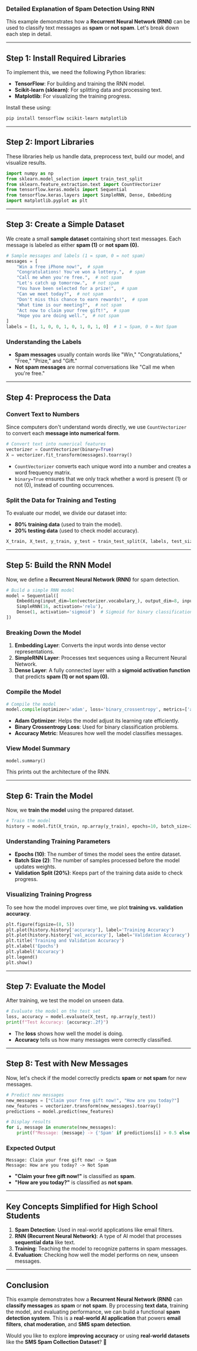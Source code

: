 ### **Detailed Explanation of Spam Detection Using RNN**

This example demonstrates how a **Recurrent Neural Network (RNN)** can be used to classify text messages as **spam** or **not spam**. Let's break down each step in detail.

---

## **Step 1: Install Required Libraries**
To implement this, we need the following Python libraries:

- **TensorFlow**: For building and training the RNN model.
- **Scikit-learn (sklearn)**: For splitting data and processing text.
- **Matplotlib**: For visualizing the training progress.

Install these using:
```bash
pip install tensorflow scikit-learn matplotlib
```

---

## **Step 2: Import Libraries**
These libraries help us handle data, preprocess text, build our model, and visualize results.

```python
import numpy as np
from sklearn.model_selection import train_test_split
from sklearn.feature_extraction.text import CountVectorizer
from tensorflow.keras.models import Sequential
from tensorflow.keras.layers import SimpleRNN, Dense, Embedding
import matplotlib.pyplot as plt
```

---

## **Step 3: Create a Simple Dataset**
We create a small **sample dataset** containing short text messages. Each message is labeled as either **spam (1)** or **not spam (0).**

```python
# Sample messages and labels (1 = spam, 0 = not spam)
messages = [
    "Win a free iPhone now!",  # spam
    "Congratulations! You've won a lottery.",  # spam
    "Call me when you're free.",  # not spam
    "Let's catch up tomorrow.",  # not spam
    "You have been selected for a prize!",  # spam
    "Can we meet today?",  # not spam
    "Don't miss this chance to earn rewards!",  # spam
    "What time is our meeting?",  # not spam
    "Act now to claim your free gift!",  # spam
    "Hope you are doing well.",  # not spam
]
labels = [1, 1, 0, 0, 1, 0, 1, 0, 1, 0]  # 1 = Spam, 0 = Not Spam
```

### **Understanding the Labels**
- **Spam messages** usually contain words like "Win," "Congratulations," "Free," "Prize," and "Gift."
- **Not spam messages** are normal conversations like "Call me when you're free."

---

## **Step 4: Preprocess the Data**
### **Convert Text to Numbers**
Since computers don't understand words directly, we use `CountVectorizer` to convert each **message into numerical form**.

```python
# Convert text into numerical features
vectorizer = CountVectorizer(binary=True)
X = vectorizer.fit_transform(messages).toarray()
```
- `CountVectorizer` converts each unique word into a number and creates a word frequency matrix.
- `binary=True` ensures that we only track whether a word is present (1) or not (0), instead of counting occurrences.

### **Split the Data for Training and Testing**
To evaluate our model, we divide our dataset into:
- **80% training data** (used to train the model).
- **20% testing data** (used to check model accuracy).

```python
X_train, X_test, y_train, y_test = train_test_split(X, labels, test_size=0.2, random_state=42)
```

---

## **Step 5: Build the RNN Model**
Now, we define a **Recurrent Neural Network (RNN)** for spam detection.

```python
# Build a simple RNN model
model = Sequential([
    Embedding(input_dim=len(vectorizer.vocabulary_), output_dim=8, input_length=X_train.shape[1]),
    SimpleRNN(16, activation='relu'),
    Dense(1, activation='sigmoid')  # Sigmoid for binary classification
])
```

### **Breaking Down the Model**
1. **Embedding Layer**: Converts the input words into dense vector representations.
2. **SimpleRNN Layer**: Processes text sequences using a Recurrent Neural Network.
3. **Dense Layer**: A fully connected layer with a **sigmoid activation function** that predicts **spam (1) or not spam (0).**

### **Compile the Model**
```python
# Compile the model
model.compile(optimizer='adam', loss='binary_crossentropy', metrics=['accuracy'])
```
- **Adam Optimizer**: Helps the model adjust its learning rate efficiently.
- **Binary Crossentropy Loss**: Used for binary classification problems.
- **Accuracy Metric**: Measures how well the model classifies messages.

### **View Model Summary**
```python
model.summary()
```
This prints out the architecture of the RNN.

---

## **Step 6: Train the Model**
Now, we **train the model** using the prepared dataset.

```python
# Train the model
history = model.fit(X_train, np.array(y_train), epochs=10, batch_size=2, validation_split=0.2)
```

### **Understanding Training Parameters**
- **Epochs (10)**: The number of times the model sees the entire dataset.
- **Batch Size (2)**: The number of samples processed before the model updates weights.
- **Validation Split (20%)**: Keeps part of the training data aside to check progress.

### **Visualizing Training Progress**
To see how the model improves over time, we plot **training vs. validation accuracy**.

```python
plt.figure(figsize=(8, 5))
plt.plot(history.history['accuracy'], label='Training Accuracy')
plt.plot(history.history['val_accuracy'], label='Validation Accuracy')
plt.title('Training and Validation Accuracy')
plt.xlabel('Epochs')
plt.ylabel('Accuracy')
plt.legend()
plt.show()
```

---

## **Step 7: Evaluate the Model**
After training, we test the model on unseen data.

```python
# Evaluate the model on the test set
loss, accuracy = model.evaluate(X_test, np.array(y_test))
print(f"Test Accuracy: {accuracy:.2f}")
```
- The **loss** shows how well the model is doing.
- **Accuracy** tells us how many messages were correctly classified.

---

## **Step 8: Test with New Messages**
Now, let's check if the model correctly predicts **spam** or **not spam** for new messages.

```python
# Predict new messages
new_messages = ["Claim your free gift now!", "How are you today?"]
new_features = vectorizer.transform(new_messages).toarray()
predictions = model.predict(new_features)

# Display results
for i, message in enumerate(new_messages):
    print(f"Message: {message} -> {'Spam' if predictions[i] > 0.5 else 'Not Spam'}")
```

### **Expected Output**
```
Message: Claim your free gift now! -> Spam
Message: How are you today? -> Not Spam
```
- **"Claim your free gift now!"** is classified as **spam**.
- **"How are you today?"** is classified as **not spam**.

---

## **Key Concepts Simplified for High School Students**
1. **Spam Detection**: Used in real-world applications like email filters.
2. **RNN (Recurrent Neural Network)**: A type of AI model that processes **sequential data** like text.
3. **Training**: Teaching the model to recognize patterns in spam messages.
4. **Evaluation**: Checking how well the model performs on new, unseen messages.

---

## **Conclusion**
This example demonstrates how a **Recurrent Neural Network (RNN)** can **classify messages** as **spam** or **not spam**. By processing **text data**, training the model, and evaluating performance, we can build a functional **spam detection system**. This is a **real-world AI application** that powers **email filters**, **chat moderation**, and **SMS spam detection**.

Would you like to explore **improving accuracy** or using **real-world datasets** like the **SMS Spam Collection Dataset**? 🚀